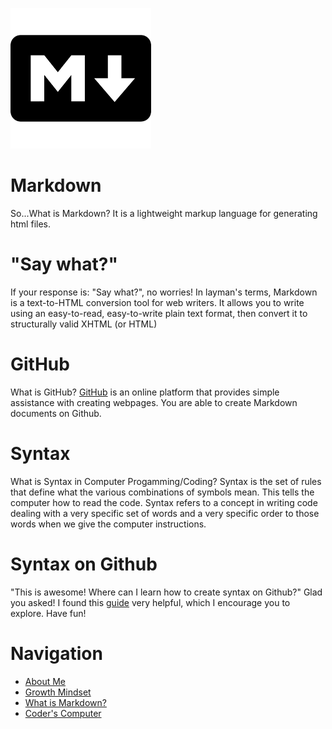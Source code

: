 ![Markdown Icon](/Markdown.png)
# Markdown
So...What is Markdown? It is a lightweight markup language for generating html files. 

# "Say what?"  
If your response is: "Say what?", no worries! In layman's terms, Markdown is a text-to-HTML conversion tool for web writers. It allows you to write using an easy-to-read, easy-to-write plain text format, then convert it to structurally valid XHTML (or HTML)

# GitHub 
What is GitHub? [GitHub](https://github.com/) is an online platform that provides simple assistance with creating webpages. You are able to create Markdown documents on Github. 

# Syntax
What is Syntax in Computer Progamming/Coding? Syntax is the set of rules that define what the various combinations of symbols mean. This tells the computer how to read the code. Syntax refers to a concept in writing code dealing with a very specific set of words and a very specific order to those words when we give the computer instructions. 

# Syntax on Github
"This is awesome! Where can I learn how to create syntax on Github?" Glad you asked! I found this [guide](https://docs.github.com/en/github/writing-on-github/getting-started-with-writing-and-formatting-on-github/basic-writing-and-formatting-syntax) very helpful, which I encourage you to explore. Have fun!

# Navigation
 - [About Me](/README.md)
 - [Growth Mindset](/Growth_Mindset.md)
 - [What is Markdown?](/Learning_Markdown.md)
 - [Coder's Computer](/CodersComputer.md)
